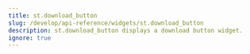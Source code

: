 ```yaml
---
title: st.download_button
slug: /develop/api-reference/widgets/st.download_button
description: st.download_button displays a download button widget.
ignore: true
---
```


<Autofunction function="streamlit.download_button" />
